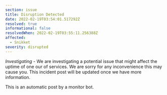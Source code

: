 ```yaml
---
section: issue
title: Disruption Detected
date: 2022-02-19T03:54:01.517292Z
resolved: true
informational: false
resolvedWhen: 2022-02-19T03:55:11.256388Z
affected:
  - Snikket
severity: disrupted
---
```

*Investigating* - We are investigating a potential issue that might affect the uptime of one our of services. We are sorry for any inconvenience this may cause you. This incident post will be updated once we have more information.

This is an automatic post by a monitor bot.
        